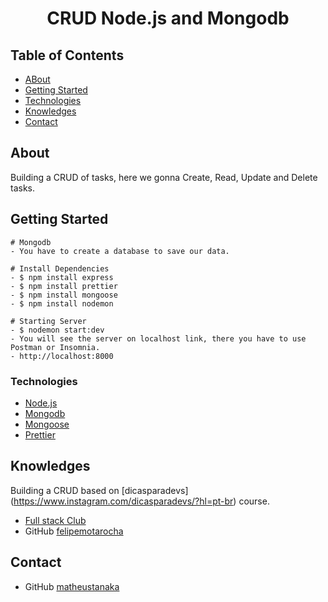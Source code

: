 <h1 align="center">CRUD Node.js and Mongodb</h1>

## Table of Contents

-   [ABout](#About)
-   [Getting Started](#GettingStarted)
-   [Technologies](#Technologies)
-   [Knowledges](#Knowledges)
-   [Contact](#Contact)

## About

Building a CRUD of tasks, here we gonna Create, Read, Update and Delete tasks.

## Getting Started

    # Mongodb
    - You have to create a database to save our data.

    # Install Dependencies
    - $ npm install express
    - $ npm install prettier
    - $ npm install mongoose
    - $ npm install nodemon

    # Starting Server
    - $ nodemon start:dev
    - You will see the server on localhost link, there you have to use Postman or Insomnia.
    - http://localhost:8000

### Technologies

-   [Node.js](https://nodejs.org/en/)
-   [Mongodb](https://www.mongodb.com/)
-   [Mongoose](https://mongoosejs.com/)
-   [Prettier](https://prettier.io/)

## Knowledges

Building a CRUD based on [dicasparadevs] (https://www.instagram.com/dicasparadevs/?hl=pt-br) course.

-   [Full stack Club](https://www.fullstackclub.com.br/)
-   GitHub [felipemotarocha](https://github.com/felipemotarocha)

## Contact

-   GitHub [matheustanaka](https://github.com/matheustanaka)
